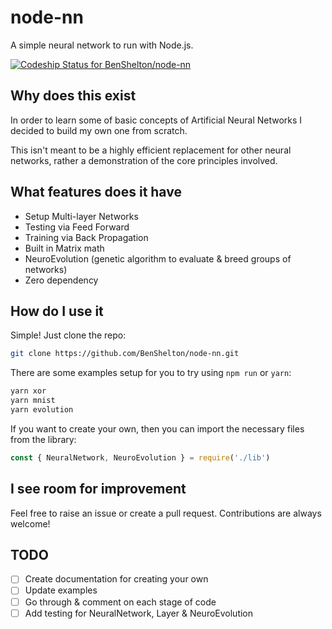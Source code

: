 # node-nn
A simple neural network to run with Node.js.

[![Codeship  Status for BenShelton/node-nn](https://app.codeship.com/projects/de87bd70-ee4b-0135-80c9-76500b92b2bd/status?branch=master)](https://app.codeship.com/projects/270896)

## Why does this exist

In order to learn some of basic concepts of Artificial Neural Networks I decided to build my own one from scratch.

This isn't meant to be a highly efficient replacement for other neural networks, rather a demonstration of the core principles involved.

## What features does it have

- Setup Multi-layer Networks
- Testing via Feed Forward
- Training via Back Propagation
- Built in Matrix math
- NeuroEvolution (genetic algorithm to evaluate & breed groups of networks)
- Zero dependency

## How do I use it

Simple! Just clone the repo:

``` bash
git clone https://github.com/BenShelton/node-nn.git
```

There are some examples setup for you to try using `npm run` or `yarn`:

``` bash
yarn xor
yarn mnist
yarn evolution
```

If you want to create your own, then you can import the necessary files from the library:

``` javascript
const { NeuralNetwork, NeuroEvolution } = require('./lib')
```

## I see room for improvement

Feel free to raise an issue or create a pull request. Contributions are always welcome!

## TODO

- [ ] Create documentation for creating your own
- [ ] Update examples
- [ ] Go through & comment on each stage of code
- [ ] Add testing for NeuralNetwork, Layer & NeuroEvolution
